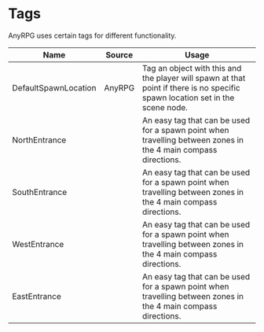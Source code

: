 # Tags

AnyRPG uses certain tags for different functionality.

| Name                 | Source | Usage                                                                                                                         |
| -------------------- | ------ | ----------------------------------------------------------------------------------------------------------------------------- |
| DefaultSpawnLocation | AnyRPG | Tag an object with this and the player will spawn at that point if there is no specific spawn location set in the scene node. |
| NorthEntrance        |        | An easy tag that can be used for a spawn point when travelling between zones in the 4 main compass directions.                |
| SouthEntrance        |        | An easy tag that can be used for a spawn point when travelling between zones in the 4 main compass directions.                |
| WestEntrance         |        | An easy tag that can be used for a spawn point when travelling between zones in the 4 main compass directions.                |
| EastEntrance         |        | An easy tag that can be used for a spawn point when travelling between zones in the 4 main compass directions.                |
